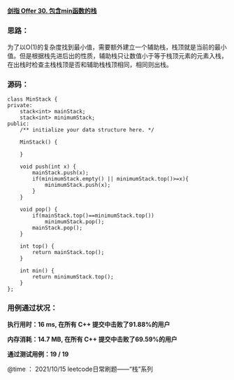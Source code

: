 #### [剑指 Offer 30. 包含min函数的栈](https://leetcode-cn.com/problems/bao-han-minhan-shu-de-zhan-lcof/)



### **思路：**

​		为了以O(1)的复杂度找到最小值，需要额外建立一个辅助栈，栈顶就是当前的最小值。但是根据栈先进后出的性质，辅助栈只让数值小于等于栈顶元素的元素入栈，在出栈时检查主栈栈顶是否和辅助栈栈顶相同，相同则出栈。

### **源码：**

```
class MinStack {
private:
    stack<int> mainStack;
    stack<int> minimumStack;
public:
    /** initialize your data structure here. */

    MinStack() {

    }

    void push(int x) {
        mainStack.push(x);
        if(minimumStack.empty() || minimumStack.top()>=x){
            minimumStack.push(x);
        }
    }
    
    void pop() {
        if(mainStack.top()==minimumStack.top())
            minimumStack.pop();
        mainStack.pop();
    }
    
    int top() {
        return mainStack.top();
    }
    
    int min() {
        return minimumStack.top();
    }
};
```



### **用例通过状况：**

**执行用时：16 ms, 在所有 C++ 提交中击败了91.88%的用户**

**内存消耗：14.7 MB, 在所有 C++ 提交中击败了69.59%的用户**

**通过测试用例：19 / 19**



@time ： 2021/10/15  leetcode日常刷题——“栈”系列 

